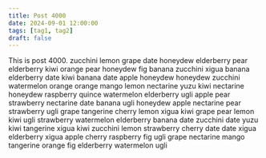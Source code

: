 ```yaml
---
title: Post 4000
date: 2024-09-01 12:00:00
tags: [tag1, tag2]
draft: false
---
```

This is post 4000.
zucchini
lemon
grape
date
honeydew
elderberry
pear
elderberry
kiwi
orange
pear
honeydew
fig
banana
zucchini
xigua
banana
elderberry
date
kiwi
banana
date
apple
honeydew
honeydew
zucchini
watermelon
orange
orange
mango
lemon
nectarine
yuzu
kiwi
nectarine
honeydew
raspberry
quince
watermelon
elderberry
ugli
apple
pear
strawberry
nectarine
date
banana
ugli
honeydew
apple
nectarine
pear
strawberry
ugli
grape
tangerine
cherry
lemon
xigua
kiwi
grape
pear
lemon
kiwi
ugli
strawberry
watermelon
elderberry
banana
date
zucchini
date
yuzu
kiwi
tangerine
xigua
kiwi
zucchini
lemon
strawberry
cherry
date
date
xigua
elderberry
xigua
apple
cherry
raspberry
fig
ugli
grape
nectarine
mango
tangerine
orange
fig
elderberry
watermelon
ugli
